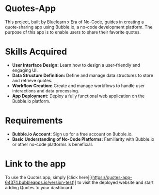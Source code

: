 # Quotes-App

This project, built by Bluelearn x Era of No-Code, guides in creating a quote-sharing app using Bubble.io, a no-code development platform. The purpose of this app is to enable users to share their favorite quotes.

# Skills Acquired

- **User Interface Design:** Learn how to design a user-friendly and engaging UI.
- **Data Structure Definition:** Define and manage data structures to store and retrieve quotes.
- **Workflow Creation:** Create and manage workflows to handle user interactions and data processing.
- **App Deployment:** Deploy a fully functional web application on the Bubble.io platform.

# Requirements
- **Bubble.io Account:** Sign up for a free account on Bubble.io.
- **Basic Understanding of No-Code Platforms:** Familiarity with Bubble.io or other no-code platforms is beneficial.

# Link to the app

To use the Quotes app, simply [click here][(https://quotes-app-64374.bubbleapps.io/version-test)] to visit the deployed website and start adding Quotes to your dashboard.
